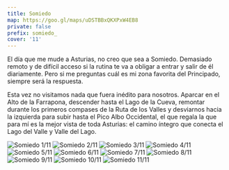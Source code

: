 ```yaml
---
title: Somiedo
map: https://goo.gl/maps/uDSTBBxQKXPxW4EB8
private: false
prefix: somiedo_
cover: '11'
---
```

El día que me mude a Asturias, no creo que sea a Somiedo. Demasiado remoto y de difícil acceso si la rutina te va a obligar a entrar y salir de él diariamente. Pero si me preguntas cuál es mi zona favorita del Principado, siempre será la respuesta.

Esta vez no visitamos nada que fuera inédito para nosotros. Aparcar en el Alto de la Farrapona, descender hasta el Lago de la Cueva, remontar durante los primeros compases de la Ruta de los Valles y desviarnos hacia la izquierda para subir hasta el Pico Albo Occidental, el que regala la que para mí es la mejor vista de toda Asturias: el camino íntegro que conecta el Lago del Valle y Valle del Lago.

![Somiedo 1/11](01)
![Somiedo 2/11](02)
![Somiedo 3/11](03)
![Somiedo 4/11](04)
![Somiedo 5/11](05)
![Somiedo 6/11](06)
![Somiedo 7/11](07)
![Somiedo 8/11](08)
![Somiedo 9/11](09)
![Somiedo 10/11](10)
![Somiedo 11/11](11)